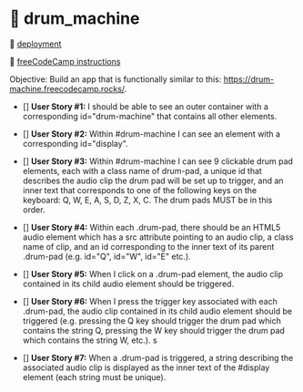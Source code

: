 # 🥁 drum_machine

🔗 [deployment]()

🔗 [freeCodeCamp instructions](https://www.freecodecamp.org/learn/front-end-development-libraries/front-end-development-libraries-projects/build-a-drum-machine)

Objective: Build an app that is functionally similar to this: https://drum-machine.freecodecamp.rocks/.
<br/>

- [] **User Story #1:** I should be able to see an outer container with a corresponding id="drum-machine" that contains all other elements.

- [] **User Story #2:** Within #drum-machine I can see an element with a corresponding id="display".

- [] **User Story #3:** Within #drum-machine I can see 9 clickable drum pad elements, each with a class name of drum-pad, a unique id that describes the audio clip the drum pad will be set up to trigger, and an inner text that corresponds to one of the following keys on the keyboard: Q, W, E, A, S, D, Z, X, C. The drum pads MUST be in this order.

- [] **User Story #4:** Within each .drum-pad, there should be an HTML5 audio element which has a src attribute pointing to an audio clip, a class name of clip, and an id corresponding to the inner text of its parent .drum-pad (e.g. id="Q", id="W", id="E" etc.).

- [] **User Story #5:** When I click on a .drum-pad element, the audio clip contained in its child audio element should be triggered.

- [] **User Story #6:** When I press the trigger key associated with each .drum-pad, the audio clip contained in its child audio element should be triggered (e.g. pressing the Q key should trigger the drum pad which contains the string Q, pressing the W key should trigger the drum pad which contains the string W, etc.).
  s
- [] **User Story #7:** When a .drum-pad is triggered, a string describing the associated audio clip is displayed as the inner text of the #display element (each string must be unique).
